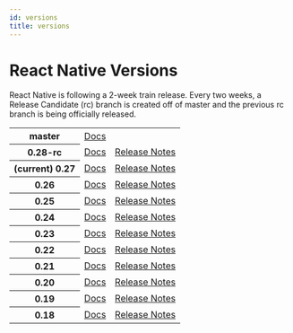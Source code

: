 ```yaml
---
id: versions
title: versions
---
```

<h1>React Native Versions</h1><p>React Native is following a 2-week train release. Every two weeks, a Release Candidate (rc) branch is created off of master and the previous rc branch is being officially released.</p><table class="versions"><tbody><tr><th>master</th><td><a href="/react-native/releases/next">Docs</a></td><td></td></tr><tr><th>0.28-rc</th><td><a href="/react-native/releases/0.28">Docs</a></td><td><a href="https://github.com/facebook/react-native/releases/tag/v0.28.0-rc">Release Notes</a></td></tr><tr><th>(current) 0.27</th><td><a href="/react-native">Docs</a></td><td><a href="https://github.com/facebook/react-native/releases/tag/v0.27.0">Release Notes</a></td></tr><tr><th>0.26</th><td><a href="/react-native/releases/0.26">Docs</a></td><td><a href="https://github.com/facebook/react-native/releases/tag/v0.26.0">Release Notes</a></td></tr><tr><th>0.25</th><td><a href="/react-native/releases/0.25">Docs</a></td><td><a href="https://github.com/facebook/react-native/releases/tag/v0.25.0">Release Notes</a></td></tr><tr><th>0.24</th><td><a href="/react-native/releases/0.24">Docs</a></td><td><a href="https://github.com/facebook/react-native/releases/tag/v0.24.0">Release Notes</a></td></tr><tr><th>0.23</th><td><a href="/react-native/releases/0.23">Docs</a></td><td><a href="https://github.com/facebook/react-native/releases/tag/v0.23.0">Release Notes</a></td></tr><tr><th>0.22</th><td><a href="/react-native/releases/0.22">Docs</a></td><td><a href="https://github.com/facebook/react-native/releases/tag/v0.22.0">Release Notes</a></td></tr><tr><th>0.21</th><td><a href="/react-native/releases/0.21">Docs</a></td><td><a href="https://github.com/facebook/react-native/releases/tag/v0.21.0">Release Notes</a></td></tr><tr><th>0.20</th><td><a href="/react-native/releases/0.20">Docs</a></td><td><a href="https://github.com/facebook/react-native/releases/tag/v0.20.0">Release Notes</a></td></tr><tr><th>0.19</th><td><a href="/react-native/releases/0.19">Docs</a></td><td><a href="https://github.com/facebook/react-native/releases/tag/v0.19.0">Release Notes</a></td></tr><tr><th>0.18</th><td><a href="/react-native/releases/0.18">Docs</a></td><td><a href="https://github.com/facebook/react-native/releases/tag/v0.18.0">Release Notes</a></td></tr></tbody></table>